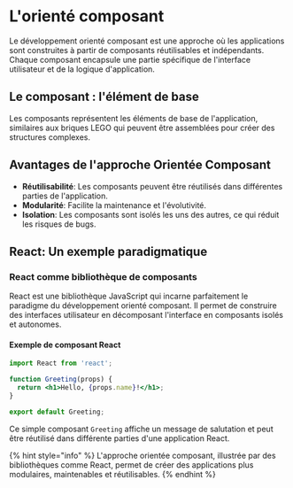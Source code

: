 # L'orienté composant

Le développement orienté composant est une approche où les applications sont construites à partir de composants réutilisables et indépendants. Chaque composant encapsule une partie spécifique de l'interface utilisateur et de la logique d'application.

## Le composant : l'élément de base

Les composants représentent les éléments de base de l'application, similaires aux briques LEGO qui peuvent être assemblées pour créer des structures complexes.

## Avantages de l'approche Orientée Composant

* **Réutilisabilité**: Les composants peuvent être réutilisés dans différentes parties de l'application.
* **Modularité**: Facilite la maintenance et l'évolutivité.
* **Isolation**: Les composants sont isolés les uns des autres, ce qui réduit les risques de bugs.

## React: Un exemple paradigmatique

### React comme bibliothèque de composants

React est une bibliothèque JavaScript qui incarne parfaitement le paradigme du développement orienté composant. Il permet de construire des interfaces utilisateur en décomposant l'interface en composants isolés et autonomes.

#### Exemple de composant React

```jsx
import React from 'react';

function Greeting(props) {
  return <h1>Hello, {props.name}!</h1>;
}

export default Greeting;
```

Ce simple composant `Greeting` affiche un message de salutation et peut être réutilisé dans différente parties d'une application React.

{% hint style="info" %}
L'approche orientée composant, illustrée par des bibliothèques comme React, permet de créer des applications plus modulaires, maintenables et réutilisables.
{% endhint %}

